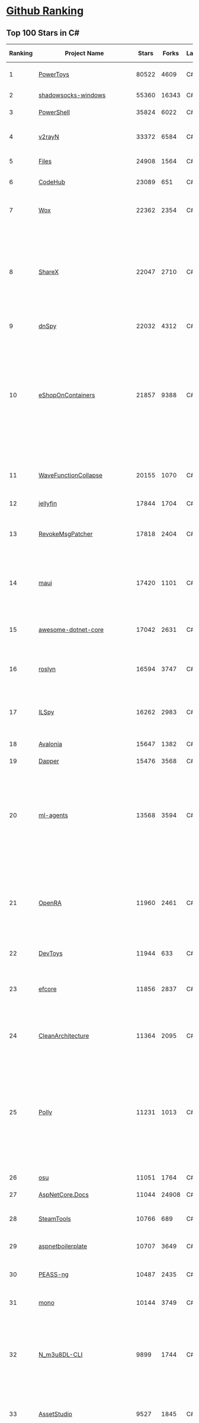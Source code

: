 [Github Ranking](../README.md)
==========

## Top 100 Stars in C\#

| Ranking | Project Name | Stars | Forks | Language | Open Issues | Description | Last Commit |
| ------- | ------------ | ----- | ----- | -------- | ----------- | ----------- | ----------- |
| 1 | [PowerToys](https://github.com/microsoft/PowerToys) | 80522 | 4609 | C# | 3635 | Windows system utilities to maximize productivity | 2022-11-02T11:39:51Z |
| 2 | [shadowsocks-windows](https://github.com/shadowsocks/shadowsocks-windows) | 55360 | 16343 | C# | 107 | A C# port of shadowsocks | 2022-08-25T23:51:40Z |
| 3 | [PowerShell](https://github.com/PowerShell/PowerShell) | 35824 | 6022 | C# | 3224 | PowerShell for every system! | 2022-11-02T07:10:46Z |
| 4 | [v2rayN](https://github.com/2dust/v2rayN) | 33372 | 6584 | C# | 41 | A V2Ray client for Windows, support Xray core and v2fly core | 2022-11-02T11:30:13Z |
| 5 | [Files](https://github.com/files-community/Files) | 24908 | 1564 | C# | 511 | Building the best File Manager for Windows | 2022-11-02T00:38:40Z |
| 6 | [CodeHub](https://github.com/CodeHubApp/CodeHub) | 23089 | 651 | C# | 234 | CodeHub is an iOS application written using Xamarin | 2022-06-22T16:14:05Z |
| 7 | [Wox](https://github.com/Wox-launcher/Wox) | 22362 | 2354 | C# | 921 | Launcher for Windows, an alternative to Alfred and Launchy. | 2022-10-11T20:50:15Z |
| 8 | [ShareX](https://github.com/ShareX/ShareX) | 22047 | 2710 | C# | 335 | ShareX is a free and open source program that lets you capture or record any area of your screen and share it with a single press of a key. It also allows uploading images, text or other types of files to many supported destinations you can choose from. | 2022-11-01T23:11:44Z |
| 9 | [dnSpy](https://github.com/dnSpy/dnSpy) | 22032 | 4312 | C# | 0 | .NET debugger and assembly editor | 2020-12-20T23:55:15Z |
| 10 | [eShopOnContainers](https://github.com/dotnet-architecture/eShopOnContainers) | 21857 | 9388 | C# | 20 | Cross-platform .NET sample microservices and container based application that runs on Linux Windows and macOS. Powered by .NET 6, Docker Containers and Azure Kubernetes Services. Supports Visual Studio, VS for Mac and CLI based environments with Docker CLI, dotnet CLI, VS Code or any other code editor. | 2022-10-28T03:09:55Z |
| 11 | [WaveFunctionCollapse](https://github.com/mxgmn/WaveFunctionCollapse) | 20155 | 1070 | C# | 1 | Bitmap & tilemap generation from a single example with the help of ideas from quantum mechanics | 2022-07-26T08:07:41Z |
| 12 | [jellyfin](https://github.com/jellyfin/jellyfin) | 17844 | 1704 | C# | 834 | The Free Software Media System | 2022-11-01T10:58:27Z |
| 13 | [RevokeMsgPatcher](https://github.com/huiyadanli/RevokeMsgPatcher) | 17818 | 2404 | C# | 36 | :trollface: A hex editor for WeChat/QQ/TIM - PC版微信/QQ/TIM防撤回补丁（我已经看到了，撤回也没用了） | 2022-10-13T03:19:24Z |
| 14 | [maui](https://github.com/dotnet/maui) | 17420 | 1101 | C# | 1861 | .NET MAUI is the .NET Multi-platform App UI, a framework for building native device applications spanning mobile, tablet, and desktop. | 2022-11-02T11:51:58Z |
| 15 | [awesome-dotnet-core](https://github.com/thangchung/awesome-dotnet-core) | 17042 | 2631 | C# | 19 | :honeybee: A collection of awesome .NET core libraries, tools, frameworks and software | 2022-10-17T02:36:44Z |
| 16 | [roslyn](https://github.com/dotnet/roslyn) | 16594 | 3747 | C# | 8376 | The Roslyn .NET compiler provides C# and Visual Basic languages with rich code analysis APIs. | 2022-11-02T10:00:24Z |
| 17 | [ILSpy](https://github.com/icsharpcode/ILSpy) | 16262 | 2983 | C# | 175 | .NET Decompiler with support for PDB generation, ReadyToRun, Metadata (&more) - cross-platform! | 2022-11-02T10:28:17Z |
| 18 | [Avalonia](https://github.com/AvaloniaUI/Avalonia) | 15647 | 1382 | C# | 1255 | A cross-platform UI framework for .NET | 2022-11-02T11:31:26Z |
| 19 | [Dapper](https://github.com/DapperLib/Dapper) | 15476 | 3568 | C# | 336 | Dapper - a simple object mapper for .Net | 2022-09-28T20:06:46Z |
| 20 | [ml-agents](https://github.com/Unity-Technologies/ml-agents) | 13568 | 3594 | C# | 84 | The Unity Machine Learning Agents Toolkit (ML-Agents) is an open-source project that enables games and simulations to serve as environments for training intelligent agents using deep reinforcement learning and imitation learning. | 2022-10-19T08:55:26Z |
| 21 | [OpenRA](https://github.com/OpenRA/OpenRA) | 11960 | 2461 | C# | 1449 | Open Source real-time strategy game engine for early Westwood games such as Command & Conquer: Red Alert written in C# using SDL and OpenGL. Runs on Windows, Linux, *BSD and Mac OS X. | 2022-11-02T11:57:02Z |
| 22 | [DevToys](https://github.com/veler/DevToys) | 11944 | 633 | C# | 191 | A Swiss Army knife for developers. | 2022-10-31T13:04:49Z |
| 23 | [efcore](https://github.com/dotnet/efcore) | 11856 | 2837 | C# | 1607 | EF Core is a modern object-database mapper for .NET. It supports LINQ queries, change tracking, updates, and schema migrations. | 2022-11-02T11:49:32Z |
| 24 | [CleanArchitecture](https://github.com/ardalis/CleanArchitecture) | 11364 | 2095 | C# | 13 | Clean Architecture Solution Template: A starting point for Clean Architecture with ASP.NET Core | 2022-11-01T20:08:17Z |
| 25 | [Polly](https://github.com/App-vNext/Polly) | 11231 | 1013 | C# | 84 | Polly is a .NET resilience and transient-fault-handling library that allows developers to express policies such as Retry, Circuit Breaker, Timeout, Bulkhead Isolation, and Fallback in a fluent and thread-safe manner. From version 6.0.1, Polly targets .NET Standard 1.1 and 2.0+. | 2022-10-17T19:36:09Z |
| 26 | [osu](https://github.com/ppy/osu) | 11051 | 1764 | C# | 878 | rhythm is just a *click* away! | 2022-11-02T10:57:22Z |
| 27 | [AspNetCore.Docs](https://github.com/dotnet/AspNetCore.Docs) | 11044 | 24908 | C# | 475 | Documentation for ASP.NET Core | 2022-11-02T09:37:24Z |
| 28 | [SteamTools](https://github.com/BeyondDimension/SteamTools) | 10766 | 689 | C# | 403 | 🛠「Watt Toolkit」是一个开源跨平台的多功能 Steam 工具箱。 | 2022-11-01T23:23:32Z |
| 29 | [aspnetboilerplate](https://github.com/aspnetboilerplate/aspnetboilerplate) | 10707 | 3649 | C# | 180 | ASP.NET Boilerplate - Web Application Framework | 2022-10-25T11:36:35Z |
| 30 | [PEASS-ng](https://github.com/carlospolop/PEASS-ng) | 10487 | 2435 | C# | 7 | PEASS - Privilege Escalation Awesome Scripts SUITE (with colors) | 2022-11-01T21:25:29Z |
| 31 | [mono](https://github.com/mono/mono) | 10144 | 3749 | C# | 2092 | Mono open source ECMA CLI, C# and .NET implementation. | 2022-11-01T02:33:52Z |
| 32 | [N_m3u8DL-CLI](https://github.com/nilaoda/N_m3u8DL-CLI) | 9899 | 1744 | C# | 211 | [.NET] m3u8 downloader 开源的命令行m3u8/HLS/dash下载器，支持普通AES-128-CBC解密，多线程，自定义请求头等. 支持简体中文,繁体中文和英文. English Supported. | 2022-10-10T05:44:54Z |
| 33 | [AssetStudio](https://github.com/Perfare/AssetStudio) | 9527 | 1845 | C# | 144 | AssetStudio is a tool for exploring, extracting and exporting assets and assetbundles. | 2022-08-10T08:30:00Z |
| 34 | [FastGithub](https://github.com/dotnetcore/FastGithub) | 9350 | 1280 | C# | 80 | github加速神器，解决github打不开、用户头像无法加载、releases无法上传下载、git-clone、git-pull、git-push失败等问题 | 2022-10-28T13:41:06Z |
| 35 | [csharplang](https://github.com/dotnet/csharplang) | 9327 | 957 | C# | 421 | The official repo for the design of the C# programming language | 2022-11-02T10:44:54Z |
| 36 | [CMWTAT_Digital_Edition](https://github.com/TGSAN/CMWTAT_Digital_Edition) | 9197 | 1428 | C# | 11 | CloudMoe Windows 10/11 Activation Toolkit get digital license, the best open source Win 10/11 activator in GitHub. GitHub 上最棒的开源 Win10/Win11 数字权利（数字许可证）激活工具！ | 2022-10-22T15:17:40Z |
| 37 | [AutoMapper](https://github.com/AutoMapper/AutoMapper) | 9047 | 1686 | C# | 0 | A convention-based object-object mapper in .NET.  | 2022-10-26T09:40:39Z |
| 38 | [lively](https://github.com/rocksdanister/lively) | 9010 | 747 | C# | 181 | Free and open-source software that allows users to set animated desktop wallpapers and screensavers. | 2022-10-31T12:07:10Z |
| 39 | [CefSharp](https://github.com/cefsharp/CefSharp) | 9005 | 2831 | C# | 39 | .NET (WPF and Windows Forms) bindings for the Chromium Embedded Framework | 2022-11-02T03:08:34Z |
| 40 | [SignalR](https://github.com/SignalR/SignalR) | 8771 | 2294 | C# | 22 | Incredibly simple real-time web for .NET | 2022-10-31T19:38:12Z |
| 41 | [FastGithub](https://github.com/dotnetcore/FastGithub) | 9350 | 1280 | C# | 80 | github加速神器，解决github打不开、用户头像无法加载、releases无法上传下载、git-clone、git-pull、git-push失败等问题 | 2022-10-28T13:41:06Z |
| 42 | [csharplang](https://github.com/dotnet/csharplang) | 9327 | 957 | C# | 421 | The official repo for the design of the C# programming language | 2022-11-02T10:44:54Z |
| 43 | [CMWTAT_Digital_Edition](https://github.com/TGSAN/CMWTAT_Digital_Edition) | 9197 | 1428 | C# | 11 | CloudMoe Windows 10/11 Activation Toolkit get digital license, the best open source Win 10/11 activator in GitHub. GitHub 上最棒的开源 Win10/Win11 数字权利（数字许可证）激活工具！ | 2022-10-22T15:17:40Z |
| 44 | [basic-computer-games](https://github.com/coding-horror/basic-computer-games) | 9108 | 1184 | C# | 12 | An updated version of the classic "Basic Computer Games" book, with well-written examples in a variety of common MEMORY SAFE, SCRIPTING programming languages. See https://coding-horror.github.io/basic-computer-games/ | 2022-10-31T22:33:16Z |
| 45 | [AutoMapper](https://github.com/AutoMapper/AutoMapper) | 9047 | 1686 | C# | 0 | A convention-based object-object mapper in .NET.  | 2022-10-26T09:40:39Z |
| 46 | [lively](https://github.com/rocksdanister/lively) | 9010 | 747 | C# | 181 | Free and open-source software that allows users to set animated desktop wallpapers and screensavers. | 2022-10-31T12:07:10Z |
| 47 | [CefSharp](https://github.com/cefsharp/CefSharp) | 9005 | 2831 | C# | 39 | .NET (WPF and Windows Forms) bindings for the Chromium Embedded Framework | 2022-11-02T03:08:34Z |
| 48 | [abp](https://github.com/abpframework/abp) | 8790 | 2767 | C# | 620 | Open Source Web Application Framework for ASP.NET Core | 2022-11-02T09:58:02Z |
| 49 | [SignalR](https://github.com/SignalR/SignalR) | 8771 | 2294 | C# | 22 | Incredibly simple real-time web for .NET | 2022-10-31T19:38:12Z |
| 50 | [RestSharp](https://github.com/restsharp/RestSharp) | 8726 | 2255 | C# | 12 | Simple REST and HTTP API Client for .NET | 2022-11-01T22:12:06Z |
| 51 | [MediatR](https://github.com/jbogard/MediatR) | 8672 | 1011 | C# | 1 | Simple, unambitious mediator implementation in .NET | 2022-10-26T18:36:51Z |
| 52 | [ArchiSteamFarm](https://github.com/JustArchiNET/ArchiSteamFarm) | 8649 | 956 | C# | 2 | C# application with primary purpose of farming Steam cards from multiple accounts simultaneously. | 2022-11-02T11:02:34Z |
| 53 | [choco](https://github.com/chocolatey/choco) | 8641 | 852 | C# | 765 | Chocolatey - the package manager for Windows | 2022-11-02T08:27:22Z |
| 54 | [downkyi](https://github.com/leiurayer/downkyi) | 8627 | 1141 | C# | 218 | 哔哩下载姬downkyi，B站视频下载工具，支持批量下载，支持8K、HDR、杜比视界，提供工具箱（音视频提取、去水印等）。 | 2022-10-21T15:42:15Z |
| 55 | [MahApps.Metro](https://github.com/MahApps/MahApps.Metro) | 8478 | 2414 | C# | 70 | A framework that allows developers to cobble together a better UI for their own WPF applications with minimal effort. | 2022-11-01T22:57:24Z |
| 56 | [FluentTerminal](https://github.com/felixse/FluentTerminal) | 8467 | 426 | C# | 241 | A Terminal Emulator based on UWP and web technologies. | 2022-07-22T20:06:09Z |
| 57 | [BenchmarkDotNet](https://github.com/dotnet/BenchmarkDotNet) | 8288 | 825 | C# | 146 | Powerful .NET library for benchmarking | 2022-11-02T10:39:37Z |
| 58 | [machinelearning](https://github.com/dotnet/machinelearning) | 8152 | 1781 | C# | 672 | ML.NET is an open source and cross-platform machine learning framework for .NET. | 2022-11-01T23:35:21Z |
| 59 | [Jackett](https://github.com/Jackett/Jackett) | 8151 | 995 | C# | 191 | API Support for your favorite torrent trackers | 2022-11-02T08:38:47Z |
| 60 | [eShopOnWeb](https://github.com/dotnet-architecture/eShopOnWeb) | 8114 | 4113 | C# | 5 | Sample ASP.NET Core 6.0 reference application, powered by Microsoft, demonstrating a layered application architecture with monolithic deployment model. Download the eBook PDF from docs folder. | 2022-10-31T14:31:57Z |
| 61 | [eShopOnWeb](https://github.com/dotnet-architecture/eShopOnWeb) | 8114 | 4113 | C# | 5 | Sample ASP.NET Core 6.0 reference application, powered by Microsoft, demonstrating a layered application architecture with monolithic deployment model. Download the eBook PDF from docs folder. | 2022-10-31T14:31:57Z |
| 62 | [winsw](https://github.com/winsw/winsw) | 8051 | 1251 | C# | 143 | A wrapper executable that can run any executable as a Windows service, in a permissive license. | 2022-11-01T05:02:48Z |
| 63 | [duplicati](https://github.com/duplicati/duplicati) | 8014 | 770 | C# | 869 | Store securely encrypted backups in the cloud! | 2022-11-01T23:52:45Z |
| 64 | [Locale-Emulator](https://github.com/xupefei/Locale-Emulator) | 8013 | 688 | C# | 0 | Yet Another System Region and Language Simulator | 2022-04-15T09:55:46Z |
| 65 | [Sonarr](https://github.com/Sonarr/Sonarr) | 7869 | 1078 | C# | 146 | Smart PVR for newsgroup and bittorrent users. | 2022-11-01T00:39:11Z |
| 66 | [Hangfire](https://github.com/HangfireIO/Hangfire) | 7852 | 1560 | C# | 688 | An easy way to perform background job processing in your .NET and .NET Core applications. No Windows Service or separate process required | 2022-11-02T08:57:27Z |
| 67 | [Captura](https://github.com/MathewSachin/Captura) | 7756 | 1510 | C# | 109 | Capture Screen, Audio, Cursor, Mouse Clicks and Keystrokes | 2020-08-16T15:25:25Z |
| 68 | [FluentValidation](https://github.com/FluentValidation/FluentValidation) | 7689 | 1090 | C# | 5 | A popular .NET validation library for building strongly-typed validation rules. | 2022-11-01T13:26:38Z |
| 69 | [Terminal.Gui](https://github.com/gui-cs/Terminal.Gui) | 7644 | 574 | C# | 76 | Cross Platform Terminal UI toolkit for .NET | 2022-11-01T23:10:00Z |
| 70 | [nopCommerce](https://github.com/nopSolutions/nopCommerce) | 7635 | 4333 | C# | 146 | ASP.NET Core eCommerce software. nopCommerce is a free and open-source shopping cart. | 2022-11-02T08:21:17Z |
| 71 | [WeiXinMPSDK](https://github.com/JeffreySu/WeiXinMPSDK) | 7574 | 4245 | C# | 181 | 微信全平台 SDK Senparc.Weixin for C#，支持 .NET Framework 及 .NET Core、.NET 6.0。已支持微信公众号、小程序、小游戏、企业号、企业微信、开放平台、微信支付、JSSDK、微信周边等全平台。 WeChat SDK for C#. | 2022-10-29T02:35:21Z |
| 72 | [modular-monolith-with-ddd](https://github.com/kgrzybek/modular-monolith-with-ddd) | 7534 | 1123 | C# | 39 | Full Modular Monolith application with Domain-Driven Design approach. | 2022-09-02T02:49:26Z |
| 73 | [Ocelot](https://github.com/ThreeMammals/Ocelot) | 7315 | 1496 | C# | 510 | .NET core API Gateway | 2022-09-26T07:26:46Z |
| 74 | [ReactiveUI](https://github.com/reactiveui/ReactiveUI) | 7227 | 1105 | C# | 72 | An advanced, composable, functional reactive model-view-viewmodel framework for all .NET platforms that is inspired by functional reactive programming. ReactiveUI allows you to  abstract mutable state away from your user interfaces, express the idea around a feature in one readable place and improve the testability of your application. | 2022-11-02T08:55:00Z |
| 75 | [blockchain](https://github.com/dvf/blockchain) | 7182 | 2603 | C# | 63 | A simple Blockchain in Python | 2022-10-29T13:46:35Z |
| 76 | [Nancy](https://github.com/NancyFx/Nancy) | 7182 | 1515 | C# | 196 | Lightweight, low-ceremony, framework for building HTTP based services on .Net and Mono | 2021-01-24T13:28:09Z |
| 77 | [ailab](https://github.com/microsoft/ailab) | 7155 | 1330 | C# | 26 | Experience, Learn and Code the latest breakthrough innovations with Microsoft AI | 2022-08-29T14:01:17Z |
| 78 | [practical-aspnetcore](https://github.com/dodyg/practical-aspnetcore) | 7133 | 954 | C# | 161 | Practical samples of ASP.NET Core 2.1, 2.2, 3.1, 5.0, 6.0 and 7.0  projects you can use. Readme contains explanations on all projects. | 2022-10-12T23:59:59Z |
| 79 | [uno](https://github.com/unoplatform/uno) | 7131 | 593 | C# | 1136 | Build Mobile, Desktop and WebAssembly apps with C# and XAML. Today. Open source and professionally supported. | 2022-11-02T10:01:32Z |
| 80 | [mRemoteNG](https://github.com/mRemoteNG/mRemoteNG) | 6895 | 1276 | C# | 725 | mRemoteNG is the next generation of mRemote, open source, tabbed, multi-protocol, remote connections manager. | 2022-10-20T10:53:42Z |
| 81 | [de4dot](https://github.com/de4dot/de4dot) | 6029 | 2474 | C# | 0 | .NET deobfuscator and unpacker. | 2020-08-29T08:14:56Z |
| 82 | [Quasar](https://github.com/quasar/Quasar) | 6017 | 2079 | C# | 143 | Remote Administration Tool for Windows | 2022-06-24T09:25:28Z |
| 83 | [reverse-proxy](https://github.com/microsoft/reverse-proxy) | 5956 | 573 | C# | 127 | A toolkit for developing high-performance HTTP reverse proxy applications. | 2022-11-02T00:53:55Z |
| 84 | [jynew](https://github.com/jynew/jynew) | 5925 | 1304 | C# | 40 | 群侠传，启动！（原金群3D重制版） | 2022-11-02T09:44:30Z |
| 85 | [Entitas](https://github.com/sschmid/Entitas) | 5895 | 1048 | C# | 115 | Entitas is a super fast Entity Component System (ECS) Framework specifically made for C# and Unity | 2022-10-08T19:44:48Z |
| 86 | [serilog](https://github.com/serilog/serilog) | 5833 | 720 | C# | 33 | Simple .NET logging with fully-structured events | 2022-11-01T09:55:18Z |
| 87 | [docker-lambda](https://github.com/lambci/docker-lambda) | 5820 | 446 | C# | 57 | Docker images and test runners that replicate the live AWS Lambda environment | 2022-05-23T08:28:37Z |
| 88 | [VFSForGit](https://github.com/microsoft/VFSForGit) | 5736 | 461 | C# | 296 | Virtual File System for Git: Enable Git at Enterprise Scale | 2022-10-14T15:43:43Z |
| 89 | [EquinoxProject](https://github.com/EduardoPires/EquinoxProject) | 5707 | 1492 | C# | 10 | Full ASP.NET Core 6 application with DDD, CQRS and Event Sourcing concepts | 2022-04-10T17:09:13Z |
| 90 | [AspNetCoreDiagnosticScenarios](https://github.com/davidfowl/AspNetCoreDiagnosticScenarios) | 5669 | 545 | C# | 22 | This repository has examples of broken patterns in ASP.NET Core applications | 2022-09-29T03:29:38Z |
| 91 | [Dependencies](https://github.com/lucasg/Dependencies) | 5624 | 500 | C# | 82 | A rewrite of the old legacy software "depends.exe" in C# for Windows devs to troubleshoot dll load dependencies issues. | 2022-07-06T03:49:36Z |
| 92 | [reactive](https://github.com/dotnet/reactive) | 5624 | 672 | C# | 91 | The Reactive Extensions for .NET | 2022-11-02T03:16:48Z |
| 93 | [clean-code-dotnet](https://github.com/thangchung/clean-code-dotnet) | 5525 | 874 | C# | 15 | :bathtub:  Clean Code concepts and tools adapted for .NET  | 2022-10-25T20:07:35Z |
| 94 | [MixedRealityToolkit-Unity](https://github.com/microsoft/MixedRealityToolkit-Unity) | 5413 | 2028 | C# | 595 | Mixed Reality Toolkit (MRTK) provides a set of components and features to accelerate cross-platform MR app development in Unity. | 2022-11-02T03:07:57Z |
| 95 | [MarkovJunior](https://github.com/mxgmn/MarkovJunior) | 5404 | 237 | C# | 2 | Probabilistic language based on pattern matching and constraint propagation, 153 examples | 2022-09-03T23:43:14Z |
| 96 | [imewlconverter](https://github.com/studyzy/imewlconverter) | 5389 | 562 | C# | 59 | ”深蓝词库转换“ 一款开源免费的输入法词库转换程序 | 2022-09-10T04:28:57Z |
| 97 | [quartznet](https://github.com/quartznet/quartznet) | 5296 | 1560 | C# | 81 | Quartz Enterprise Scheduler .NET | 2022-10-07T10:57:45Z |
| 98 | [FASTER](https://github.com/microsoft/FASTER) | 5273 | 498 | C# | 3 | Fast persistent recoverable log and key-value store + cache, in C# and C++. | 2022-11-01T18:17:49Z |
| 99 | [Live-Charts](https://github.com/Live-Charts/Live-Charts) | 5271 | 1377 | C# | 512 | Simple, flexible, interactive & powerful charts, maps and gauges for .Net | 2021-05-03T15:21:15Z |
| 100 | [StockSharp](https://github.com/StockSharp/StockSharp) | 5236 | 1497 | C# | 0 | Algorithmic trading and quantitative trading open source platform to develop trading robots (stock markets, forex, crypto, bitcoins, and options). | 2022-11-01T12:45:41Z |

